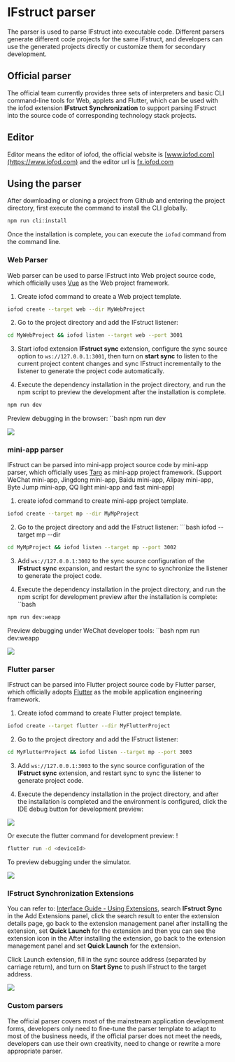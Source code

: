 # IFstruct parser

The parser is used to parse IFstruct into executable code. Different parsers generate different code projects for the same IFstruct, and developers can use the generated projects directly or customize them for secondary development.

## Official parser

The official team currently provides three sets of interpreters and basic CLI command-line tools for Web, applets and Flutter, which can be used with the iofod extension **IFstruct Synchronization** to support parsing IFstruct into the source code of corresponding technology stack projects.

## Editor

Editor means the editor of iofod, the official website is [www.iofod.com](https://www.iofod.com) and the editor url is [fx.iofod.com](https://fx.iofod.com)

## Using the parser

After downloading or cloning a project from Github and entering the project directory, first execute the command to install the CLI globally.

```bash
npm run cli:install
```

Once the installation is complete, you can execute the `iofod` command from the command line.

### Web Parser

Web parser can be used to parse IFstruct into Web project source code, which officially uses [Vue](https://vuejs.org/) as the Web project framework.

1. Create iofod command to create a Web project template.

```bash
iofod create --target web --dir MyWebProject
``` 

2. Go to the project directory and add the IFstruct listener:

```bash
cd MyWebProject && iofod listen --target web --port 3001
```

3. Start iofod extension **IFstruct sync** extension, configure the sync source option to ``ws://127.0.0.1:3001``, then turn on **start sync** to listen to the current project content changes and sync IFstruct incrementally to the listener to generate the project code automatically.

4. Execute the dependency installation in the project directory, and run the npm script to preview the development after the installation is complete.

```bash
npm run dev
```

Preview debugging in the browser: ``bash npm run dev

![](https://doc.iofod.com/public/en/cn-605-3.jpg)

### mini-app parser

IFstruct can be parsed into mini-app project source code by mini-app parser, which officially uses [Taro](https://taro.jd.com/) as mini-app project framework. (Support WeChat mini-app, Jingdong mini-app, Baidu mini-app, Alipay mini-app, Byte Jump mini-app, QQ light mini-app and fast mini-app)


1. create iofod command to create mini-app project template.

```bash
iofod create --target mp --dir MyMpProject
```

2. Go to the project directory and add the IFstruct listener: ```bash iofod --target mp --dir

```bash
cd MyMpProject && iofod listen --target mp --port 3002
```

3. Add ``ws://127.0.0.1:3002`` to the sync source configuration of the **IFstruct sync** expansion, and restart the sync to synchronize the listener to generate the project code.

4. Execute the dependency installation in the project directory, and run the npm script for development preview after the installation is complete: ``bash

```bash
npm run dev:weapp
```

Preview debugging under WeChat developer tools: ``bash npm run dev:weapp

![](https://doc.iofod.com/public/en/cn-605-2.jpg)

### Flutter parser

IFstruct can be parsed into Flutter project source code by Flutter parser, which officially adopts [Flutter](https://flutter.dev/) as the mobile application engineering framework.

1. Create iofod command to create Flutter project template.

```bash
iofod create --target flutter --dir MyFlutterProject
```

2. Go to the project directory and add the IFstruct listener: 

```bash
cd MyFlutterProject && iofod listen --target mp --port 3003
```

3. Add ``ws://127.0.0.1:3003`` to the sync source configuration of the **IFstruct sync** extension, and restart sync to sync the listener to generate project code.


4. Execute the dependency installation in the project directory, and after the installation is completed and the environment is configured, click the IDE debug button for development preview:

![](https://doc.iofod.com/public/en/cn-605-4.jpg)

Or execute the flutter command for development preview: !

```bash
flutter run -d <deviceId>
```

To preview debugging under the simulator.

![](https://doc.iofod.com/public/en/cn-605-1.jpg)

### IFstruct Synchronization Extensions

You can refer to: [Interface Guide - Using Extensions](https://doc.iofod.com/#/en/3/24), search **IFstruct Sync** in the Add Extensions panel, click the search result to enter the extension details page, go back to the extension management panel after installing the extension, set **Quick Launch** for the extension and then you can see the extension icon in the After installing the extension, go back to the extension management panel and set **Quick Launch** for the extension.

Click Launch extension, fill in the sync source address (separated by carriage return), and turn on **Start Sync** to push IFstruct to the target address.

![](https://doc.iofod.com/public/en/cn-605-5.jpg)

### Custom parsers

The official parser covers most of the mainstream application development forms, developers only need to fine-tune the parser template to adapt to most of the business needs, if the official parser does not meet the needs, developers can use their own creativity, need to change or rewrite a more appropriate parser.

